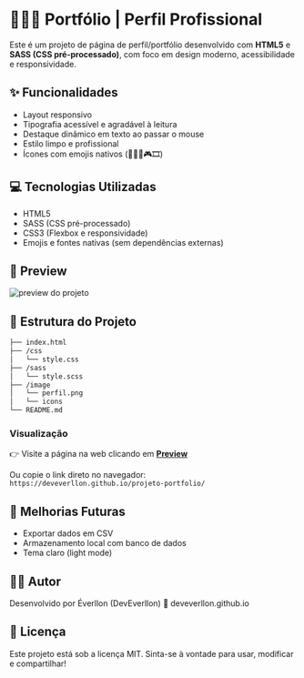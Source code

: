 # 👨🏻‍💼 Portfólio | Perfil Profissional

Este é um projeto de página de perfil/portfólio desenvolvido com **HTML5** e **SASS (CSS pré-processado)**, com foco em design moderno, acessibilidade e responsividade.

## ✨ Funcionalidades

- Layout responsivo
- Tipografia acessível e agradável à leitura
- Destaque dinâmico em texto ao passar o mouse
- Estilo limpo e profissional
- Ícones com emojis nativos (📩📞💼🎮🎞)

## 💻 Tecnologias Utilizadas

- HTML5
- SASS (CSS pré-processado)
- CSS3 (Flexbox e responsividade)
- Emojis e fontes nativas (sem dependências externas)

## 📸 Preview

![preview do projeto](./preview.jpg) <!-- Substitua por uma imagem real do projeto -->


## 📁 Estrutura do Projeto
```bash
├── index.html
├── /css
│   └── style.css
├── /sass
│   └── style.scss
├── /image
│   └── perfil.png
│   └── icons
└── README.md
````

### Visualização

👉 Visite a página na web clicando em <a href="https://deveverllon.github.io/projeto-portfolio/" target="_blanck"><strong>Preview</strong></a>

Ou copie o link direto no navegador:  
`https://deveverllon.github.io/projeto-portfolio/`

## 📌 Melhorias Futuras
 - Exportar dados em CSV
 - Armazenamento local com banco de dados
 - Tema claro (light mode)

## 👨‍💻 Autor
Desenvolvido por Éverllon (DevEverllon)
🔗 deveverllon.github.io

## 📝 Licença
Este projeto está sob a licença MIT. Sinta-se à vontade para usar, modificar e compartilhar!


